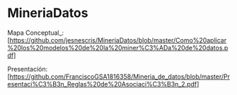 # MineriaDatos

Mapa Conceptual_:[https://github.com/jesnescris/MineriaDatos/blob/master/Como%20aplicar%20los%20modelos%20de%20la%20miner%C3%ADa%20de%20datos.pdf]


Presentación:[https://github.com/FranciscoGSA1816358/Mineria_de_datos/blob/master/Presentaci%C3%B3n_Reglas%20de%20Asociaci%C3%B3n_2.pdf]

